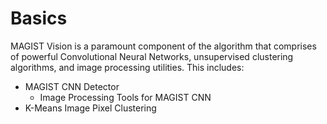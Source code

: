 # Basics

MAGIST Vision is a paramount component of the algorithm that comprises of powerful Convolutional Neural Networks, unsupervised clustering algorithms, and image processing utilities. This includes:

* MAGIST CNN Detector
  - Image Processing Tools for MAGIST CNN
* K-Means Image Pixel Clustering
